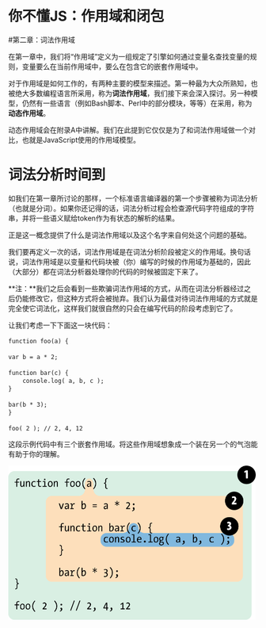 # 你不懂JS：作用域和闭包

#第二章：词法作用域

在第一章中，我们将“作用域”定义为一组规定了引擎如何通过变量名查找变量的规则，变量要么在当前作用域中，要么在包含它的嵌套作用域中。

对于作用域是如何工作的，有两种主要的模型来描述。第一种最为大众所熟知，也被绝大多数编程语言所采用，称为**词法作用域**，我们接下来会深入探讨。另一种模型，仍然有一些语言（例如Bash脚本、Perl中的部分模块，等等）在采用，称为**动态作用域**。

动态作用域会在附录A中讲解。我们在此提到它仅仅是为了和词法作用域做一个对比，也就是JavaScript使用的作用域模型。

# 词法分析时间到

如我们在第一章所讨论的那样，一个标准语言编译器的第一个步骤被称为词法分析（也就是分词）。如果你还记得的话，词法分析过程会检查源代码字符组成的字符串，并将一些语义赋给token作为有状态的解析的结果。

正是这一概念提供了什么是词法作用域以及这个名字来自何处这个问题的基础。

我们要再定义一次的话，词法作用域是在词法分析阶段被定义的作用域。换句话说，词法作用域是以变量和代码块被（你）编写的时候的作用域为基础的，因此（大部分）都在词法分析器处理你的代码的时候被固定下来了。

**注：**我们之后会看到一些欺骗词法作用域的方式，从而在词法分析器经过之后仍能修改它，但这种方式将会被抛弃。我们认为最佳对待词法作用域的方式就是完全使它词法化，这样我们就很自然的只会在编写代码的阶段考虑到它了。

让我们考虑一下下面这一块代码：

	function foo(a) {

    var b = a * 2;

    function bar(c) {
        console.log( a, b, c );
    }

    bar(b * 3);
	}
	
	foo( 2 ); // 2, 4, 12

这段示例代码中有三个嵌套作用域。将这些作用域想象成一个装在另一个的气泡能有助于你的理解。

<img src="fig2.png" width="500">

